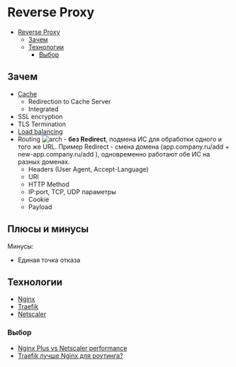 # Reverse Proxy

- [Reverse Proxy](#reverse-proxy)
	- [Зачем](#зачем)
	- [Технологии](#технологии)
		- [Выбор](#выбор)

## Зачем

- [Cache](https://habr.com/ru/companies/otus/articles/741136/)
	- Redirection to Cache Server
	- Integrated
- SSL encryption
- TLS Termination
- [Load balancing](load.balancing.md)
- Routing ![arch](https://docs.citrix.com/en-us/citrix-adc/media/csw-lbconfiguration.png) - __без Redirect__, подмена ИС для обработки одного и того же URL. Пример Redirect - смена домена (app.company.ru/add + new-app.company.ru/add ), одновременно работают обе ИС на разных доменах.
	- Headers (User Agent, Accept-Language)
	- URI
	- HTTP Method
	- IP:port, TCP, UDP параметры
	- Cookie
	- Payload

## Плюсы и минусы

Минусы:

- Единая точка отказа

## Технологии

- [Nginx](../../../technology/middleware/proxy/proxy.nginx.md)
- [Traefik](../../../technology/middleware/proxy/router.traefik.md)
- [Netscaler](../../../technology/middleware/proxy/proxy.netscaler.md)

### Выбор

- [Nginx Plus vs Netscaler performance](https://www.nginx.com/blog/nginx-plus-vs-citrix-netscaler-price-performance-comparison/)
- [Traefik лучше Nginx для роутинга?](https://s3rius.blog/traefik)
